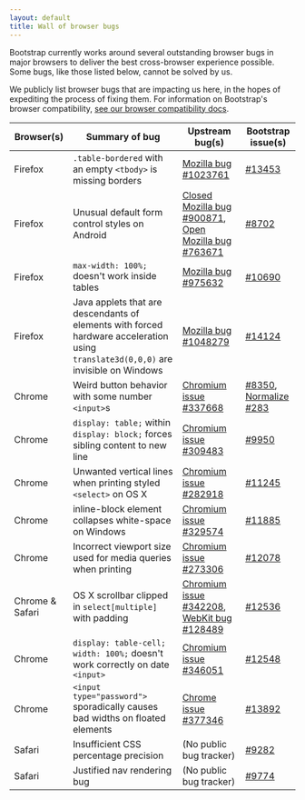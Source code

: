 ```yaml
---
layout: default
title: Wall of browser bugs
---
```


Bootstrap currently works around several outstanding browser bugs in major browsers to deliver the best cross-browser experience possible. Some bugs, like those listed below, cannot be solved by us.

We publicly list browser bugs that are impacting us here, in the hopes of expediting the process of fixing them. For information on Bootstrap's browser compatibility, [see our browser compatibility docs](../getting-started/#support).

<div class="table-responsive">
  <table class="table table-bordered table-hover">
    <thead>
      <tr>
        <th>Browser(s)</th>
        <th>Summary of bug</th>
        <th>Upstream bug(s)</th>
        <th>Bootstrap issue(s)</th>
      </tr>
    </thead>
    <tbody>
      <tr>
        <td>Firefox</td>
        <td><code>.table-bordered</code> with an empty <code>&lt;tbody&gt;</code> is missing borders</td>
        <td><a href="{{ site.bug.firefox }}1023761">Mozilla bug #1023761</a></td>
        <td><a href="{{ site.bug.github }}13453">#13453</a></td>
      </tr>
      <tr>
        <td>Firefox</td>
        <td>Unusual default form control styles on Android</td>
        <td><a href="{{ site.bug.firefox }}900871">Closed Mozilla bug #900871</a>, <a href="{{ site.bug.firefox }}763671">Open Mozilla bug #763671</a></td>
        <td><a href="{{ site.bug.github }}8702">#8702</a></td>
      </tr>
      <tr>
        <td>Firefox</td>
        <td><code>max-width: 100%;</code> doesn't work inside tables</td>
        <td><a href="{{ site.bug.firefox }}975632">Mozilla bug #975632</a></td>
        <td><a href="{{ site.bug.github }}10690">#10690</a></td>
      </tr>
      <tr>
        <td>Firefox</td>
        <td>Java applets that are descendants of elements with forced hardware acceleration using <code>translate3d(0,0,0)</code> are invisible on Windows</td>
        <td><a href="https://bugzilla.mozilla.org/show_bug.cgi?id=1048279">Mozilla bug #1048279</a></td>
        <td><a href="https://github.com/twbs/bootstrap/issues/14124">#14124</a></td>
      </tr>
      <tr>
        <td>Chrome</td>
        <td>Weird button behavior with some number <code>&lt;input&gt;</code>s</td>
        <td><a href="{{ site.bug.chrome }}337668">Chromium issue #337668</a></td>
        <td><a href="{{ site.bug.github }}8350">#8350</a>, <a href="https://github.com/necolas/normalize.css/issues/283">Normalize #283</a></td>
      </tr>
      <tr>
        <td>Chrome</td>
        <td><code>display: table;</code> within <code>display: block;</code> forces sibling content to new line</td>
        <td><a href="{{ site.bug.chrome }}309483">Chromium issue #309483</a></td>
        <td><a href="{{ site.bug.github }}9950">#9950</a></td>
      </tr>
      <tr>
        <td>Chrome</td>
        <td>Unwanted vertical lines when printing styled <code>&lt;select&gt;</code> on OS X</td>
        <td><a href="{{ site.bug.chrome }}282918">Chromium issue #282918</a></td>
        <td><a href="{{ site.bug.github }}11245">#11245</a></td>
      </tr>
      <tr>
        <td>Chrome</td>
        <td>inline-block element collapses white-space on Windows</td>
        <td><a href="{{ site.bug.chrome }}329574">Chromium issue #329574</a></td>
        <td><a href="{{ site.bug.github }}11885">#11885</a></td>
      </tr>
      <tr>
        <td>Chrome</td>
        <td>Incorrect viewport size used for media queries when printing</td>
        <td><a href="{{ site.bug.chrome }}273306">Chromium issue #273306</a></td>
        <td><a href="{{ site.bug.github }}12078">#12078</a></td>
      </tr>
      <tr>
        <td>Chrome &amp; Safari</td>
        <td>OS X scrollbar clipped in <code>select[multiple]</code> with padding</td>
        <td><a href="{{ site.bug.chrome }}342208">Chromium issue #342208</a>, <a href="{{ site.bug.webkit }}128489">WebKit bug #128489</a></td>
        <td><a href="{{ site.bug.github }}12536">#12536</a></td>
      </tr>
      <tr>
        <td>Chrome</td>
        <td><code>display: table-cell; width: 100%;</code> doesn't work correctly on date <code>&lt;input&gt;</code></td>
        <td><a href="{{ site.bug.chrome }}346051">Chromium issue #346051</a></td>
        <td><a href="{{ site.bug.github }}12548">#12548</a></td>
      </tr>
      <tr>
        <td>Chrome</td>
        <td><code>&lt;input type="password"&gt;</code> sporadically causes bad widths on floated elements</td>
        <td><a href="{{ site.bug.chrome }}377346">Chrome issue #377346</a></td>
        <td><a href="{{ site.bug.github }}13892">#13892</a></td>
      </tr>
      <tr>
        <td>Safari</td>
        <td>Insufficient CSS percentage precision</td>
        <td>(No public bug tracker)</td>
        <td><a href="{{ site.bug.github }}9282">#9282</a></td>
      </tr>
      <tr>
        <td>Safari</td>
        <td>Justified nav rendering bug</td>
        <td>(No public bug tracker)</td>
        <td><a href="{{ site.bug.github }}9774">#9774</a></td>
      </tr>
    </tbody>
  </table>
</div>
